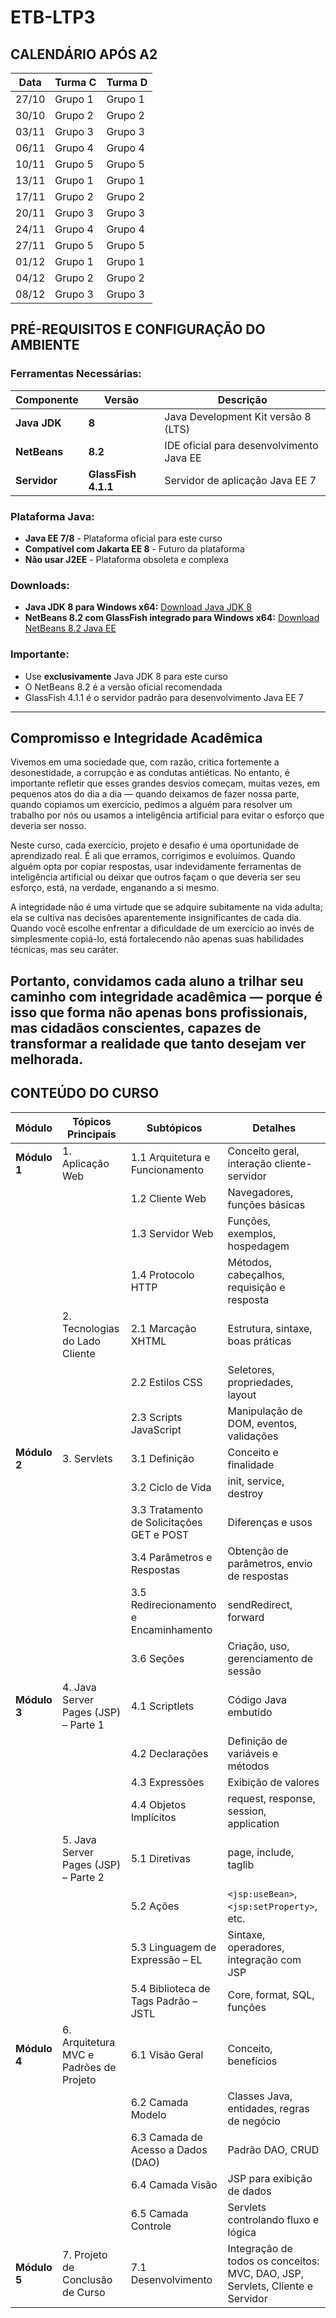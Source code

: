 # ETB-LTP3

## CALENDÁRIO APÓS A2

| **Data** | **Turma C** | **Turma D** |
|----------|-------------|-------------|
| 27/10 | Grupo 1 | Grupo 1 |
| 30/10 | Grupo 2 | Grupo 2 |
| 03/11 | Grupo 3 | Grupo 3 |
| 06/11 | Grupo 4 | Grupo 4 |
| 10/11 | Grupo 5 | Grupo 5 |
| 13/11 | Grupo 1 | Grupo 1 |
| 17/11 | Grupo 2 | Grupo 2 |
| 20/11 | Grupo 3 | Grupo 3 |
| 24/11 | Grupo 4 | Grupo 4 |
| 27/11 | Grupo 5 | Grupo 5 |
| 01/12 | Grupo 1 | Grupo 1 |
| 04/12 | Grupo 2 | Grupo 2 |
| 08/12 | Grupo 3 | Grupo 3 |



## PRÉ-REQUISITOS E CONFIGURAÇÃO DO AMBIENTE

### **Ferramentas Necessárias:**

| **Componente** | **Versão** | **Descrição** |
|----------------|------------|---------------|
| **Java JDK** | **8** | Java Development Kit versão 8 (LTS) |
| **NetBeans** | **8.2** | IDE oficial para desenvolvimento Java EE |
| **Servidor** | **GlassFish 4.1.1** | Servidor de aplicação Java EE 7 |

### **Plataforma Java:**
- **Java EE 7/8** - Plataforma oficial para este curso
- **Compatível com Jakarta EE 8** - Futuro da plataforma
- **Não usar J2EE** - Plataforma obsoleta e complexa

###  **Downloads:**

- **Java JDK 8 para Windows x64:** [Download Java JDK 8](https://javadl.oracle.com/webapps/download/GetFile/1.8.0_202-b08/1961070e4c9b4e26a04e7f5a083f551e/windows-i586/jdk-8u202-windows-x64.exe)
- **NetBeans 8.2 com GlassFish integrado para Windows x64:** [Download NetBeans 8.2 Java EE](https://dlc-cdn.sun.com/netbeans/8.2/final/bundles/netbeans-8.2-javaee-windows.exe)

### **Importante:**
- Use **exclusivamente** Java JDK 8 para este curso
- O NetBeans 8.2 é a versão oficial recomendada
- GlassFish 4.1.1 é o servidor padrão para desenvolvimento Java EE 7

---

## Compromisso e Integridade Acadêmica

Vivemos em uma sociedade que, com razão, critica fortemente a desonestidade, a corrupção e as condutas antiéticas. No entanto, é importante refletir que esses grandes desvios começam, muitas vezes, em pequenos atos do dia a dia — quando deixamos de fazer nossa parte, quando copiamos um exercício, pedimos a alguém para resolver um trabalho por nós ou usamos a inteligência artificial para evitar o esforço que deveria ser nosso.

Neste curso, cada exercício, projeto e desafio é uma oportunidade de aprendizado real. É ali que erramos, corrigimos e evoluímos. Quando alguém opta por copiar respostas, usar indevidamente ferramentas de inteligência artificial ou deixar que outros façam o que deveria ser seu esforço, está, na verdade, enganando a si mesmo.

A integridade não é uma virtude que se adquire subitamente na vida adulta; ela se cultiva nas decisões aparentemente insignificantes de cada dia. Quando você escolhe enfrentar a dificuldade de um exercício ao invés de simplesmente copiá-lo, está fortalecendo não apenas suas habilidades técnicas, mas seu caráter.

Portanto, convidamos cada aluno a trilhar seu caminho com integridade acadêmica — porque é isso que forma não apenas bons profissionais, mas cidadãos conscientes, capazes de transformar a realidade que tanto desejam ver melhorada.
---

## CONTEÚDO DO CURSO
| **Módulo**   | **Tópicos Principais**                       | **Subtópicos**                                                                                   | **Detalhes**                                                                 |
|--------------|----------------------------------------------|--------------------------------------------------------------------------------------------------|-------------------------------------------------------------------------------|
| **Módulo 1** | 1. Aplicação Web                             | 1.1 Arquitetura e Funcionamento                                                                  | Conceito geral, interação cliente-servidor                                   |
|              |                                              | 1.2 Cliente Web                                                                                  | Navegadores, funções básicas                                                 |
|              |                                              | 1.3 Servidor Web                                                                                 | Funções, exemplos, hospedagem                                                |
|              |                                              | 1.4 Protocolo HTTP                                                                               | Métodos, cabeçalhos, requisição e resposta                                   |
|              | 2. Tecnologias do Lado Cliente               | 2.1 Marcação XHTML                                                                                | Estrutura, sintaxe, boas práticas                                            |
|              |                                              | 2.2 Estilos CSS                                                                                  | Seletores, propriedades, layout                                              |
|              |                                              | 2.3 Scripts JavaScript                                                                           | Manipulação de DOM, eventos, validações                                     |
| **Módulo 2** | 3. Servlets                                   | 3.1 Definição                                                                                     | Conceito e finalidade                                                         |
|              |                                              | 3.2 Ciclo de Vida                                                                                 | init, service, destroy                                                        |
|              |                                              | 3.3 Tratamento de Solicitações GET e POST                                                         | Diferenças e usos                                                             |
|              |                                              | 3.4 Parâmetros e Respostas                                                                       | Obtenção de parâmetros, envio de respostas                                  |
|              |                                              | 3.5 Redirecionamento e Encaminhamento                                                            | sendRedirect, forward                                                         |
|              |                                              | 3.6 Seções                                                                                        | Criação, uso, gerenciamento de sessão                                        |
| **Módulo 3** | 4. Java Server Pages (JSP) – Parte 1          | 4.1 Scriptlets                                                                                    | Código Java embutido                                                          |
|              |                                              | 4.2 Declarações                                                                                   | Definição de variáveis e métodos                                              |
|              |                                              | 4.3 Expressões                                                                                    | Exibição de valores                                                           |
|              |                                              | 4.4 Objetos Implícitos                                                                            | request, response, session, application                                      |
|              | 5. Java Server Pages (JSP) – Parte 2          | 5.1 Diretivas                                                                                     | page, include, taglib                                                          |
|              |                                              | 5.2 Ações                                                                                         | `<jsp:useBean>`, `<jsp:setProperty>`, etc.                                    |
|              |                                              | 5.3 Linguagem de Expressão – EL                                                                   | Sintaxe, operadores, integração com JSP                                      |
|              |                                              | 5.4 Biblioteca de Tags Padrão – JSTL                                                              | Core, format, SQL, funções                                                    |
| **Módulo 4** | 6. Arquitetura MVC e Padrões de Projeto       | 6.1 Visão Geral                                                                                   | Conceito, benefícios                                                          |
|              |                                              | 6.2 Camada Modelo                                                                                 | Classes Java, entidades, regras de negócio                                   |
|              |                                              | 6.3 Camada de Acesso a Dados (DAO)                                                                | Padrão DAO, CRUD                                                              |
|              |                                              | 6.4 Camada Visão                                                                                  | JSP para exibição de dados                                                    |
|              |                                              | 6.5 Camada Controle                                                                               | Servlets controlando fluxo e lógica                                          |
| **Módulo 5** | 7. Projeto de Conclusão de Curso              | 7.1 Desenvolvimento                                                                               | Integração de todos os conceitos: MVC, DAO, JSP, Servlets, Cliente e Servidor |



